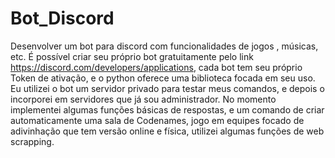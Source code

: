 # Bot_Discord
Desenvolver um bot para discord com funcionalidades de jogos , músicas, etc. É possível criar seu próprio bot gratuitamente pelo link https://discord.com/developers/applications, cada bot tem seu próprio Token de ativação, e o python oferece uma biblioteca focada em seu uso.
Eu utilizei o bot um servidor privado para testar meus comandos, e depois o incorporei em servidores que já sou administrador. No momento implementei algumas funções básicas de respostas, e um comando de criar automaticamente uma sala de Codenames, jogo em equipes focado de adivinhação que tem versão online e física, utilizei algumas funções de web scrapping.

